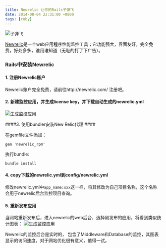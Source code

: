 ```yaml
---
title: Newrelic 让你的Rails子弹飞
date: 2014-08-04 22:31:00 +0800
tags: [ruby]
---
```


![子弹飞](/images/zidanfei.png)

[Newrelic](http://newrelic.com)是一个web应用程序性能监控工具；它功能强大，界面友好，完全免费，好处多多，谁用谁知道（无耻的打了下广告）。

### Rails中安装Newrelic

#### 1. 注册Newrelic账户

Newrelic账户完全免费，请前往http://newrelic.com/ 注册吧。

#### 2. 新建监控应用，并生成license key，并下载自动生成的newrelic.yml

![生成监控应用](/images/newrelic-setup-app.png)

####3. 使用bundler安装New Relic代理 ####

在gemfile文件添加：

```
gem 'newrelic_rpm'
```

执行bundle:

```
bundle install
```

#### 4. copy下载的newrelic.yml到config/newrelic.yml

修改newrelic.yml中`app_name:xxx`这一样，将其修改为自己项目名称，这个名称会用于newrelic后台监控项目查询。

#### 5. 重新发布应用

当网站重新发布后，进入newrelic的web后台，选择刚发布的应用，将看到类似统计图表：
![生成监控应用](/images/newrelic-chat.png)

Newrelic的监控后台是实时的， 包含了Middleware和Database的监控，其图表显示的访问速度，对于网站优化很有意义，值得一试。
